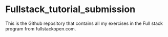 # Fullstack_tutorial_submission
This is the Github repository that contains all my exercises in the Full stack program from fullstackopen.com.
